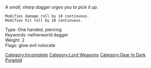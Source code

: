*A small, sharp dagger urges you to pick it up.*  

`Modifies damage roll by 18 continuous.`  
`Modifies hit roll by 18 continuous.`

Type: One handed, piercing  
Keywords: netherworld dagger  
Weight: 2  
Flags: glow evil nolocate  

[Category:Incomplete](Category:Incomplete "wikilink") [Category:Lord
Weapons](Category:Lord_Weapons "wikilink") [Category:Gear In Dark
Pyramid](Category:Gear_In_Dark_Pyramid "wikilink")
